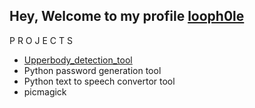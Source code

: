 Hey,
Welcome to my profile [looph0le](https://www.github.com/looph0le)
---
P R O J E C T S
 - [Upperbody_detection_tool](https://github.com/looph0le/python_upperbody_detection)
 - Python password generation tool
 - Python text to speech convertor tool
 - picmagick
